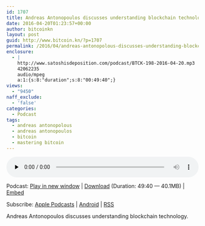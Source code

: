 ```yaml
---
id: 1707
title: Andreas Antonopoulos discusses understanding blockchain technology
date: 2016-04-20T01:23:57+00:00
author: bitcoinkn
layout: post
guid: http://www.bitcoin.kn/?p=1707
permalink: /2016/04/andreas-antonopolous-discusses-understanding-blockchain-technology/
enclosure:
  - |
    http://www.satoshisdeposition.com/podcast/BTCK-198-2016-04-20.mp3
    42062235
    audio/mpeg
    a:1:{s:8:"duration";s:8:"00:49:40";}
views:
  - "9450"
naff_exclude:
  - 'false'
categories:
  - Podcast
tags:
  - andreas antonopolous
  - andreas antonopoulos
  - bitcoin
  - mastering bitcoin
---
```

<!--powerpress_player-->

<div class="powerpress_player" id="powerpress_player_5790">
  <audio class="wp-audio-shortcode" id="audio-1707-201" preload="none" style="width: 100%;" controls="controls"><source type="audio/mpeg" src="http://media.blubrry.com/bitcoinruntogold/p/www.satoshisdeposition.com/podcast/BTCK-198-2016-04-20.mp3?_=201" /><a href="http://media.blubrry.com/bitcoinruntogold/p/www.satoshisdeposition.com/podcast/BTCK-198-2016-04-20.mp3">http://media.blubrry.com/bitcoinruntogold/p/www.satoshisdeposition.com/podcast/BTCK-198-2016-04-20.mp3</a></audio>
</div>

<p class="powerpress_links powerpress_links_mp3">
  Podcast: <a href="http://media.blubrry.com/bitcoinruntogold/p/www.satoshisdeposition.com/podcast/BTCK-198-2016-04-20.mp3" class="powerpress_link_pinw" target="_blank" title="Play in new window" onclick="return powerpress_pinw('https://www.bitcoin.kn/?powerpress_pinw=1707-podcast');" rel="nofollow">Play in new window</a> | <a href="http://media.blubrry.com/bitcoinruntogold/s/www.satoshisdeposition.com/podcast/BTCK-198-2016-04-20.mp3" class="powerpress_link_d" title="Download" rel="nofollow" download="BTCK-198-2016-04-20.mp3">Download</a> (Duration: 49:40 &#8212; 40.1MB) | <a href="#" class="powerpress_link_e" title="Embed" onclick="return powerpress_show_embed('1707-podcast');" rel="nofollow">Embed</a>
</p>

<p class="powerpress_embed_box" id="powerpress_embed_1707-podcast" style="display: none;">
  <input id="powerpress_embed_1707-podcast_t" type="text" value="<iframe width=&quot;320&quot; height=&quot;30&quot; src=&quot;https://www.bitcoin.kn/?powerpress_embed=1707-podcast&amp;powerpress_player=mediaelement-audio&quot; frameborder=&quot;0&quot; scrolling=&quot;no&quot;></iframe>" onclick="javascript: this.select();" onfocus="javascript: this.select();" style="width: 70%;" readOnly />
</p>

<p class="powerpress_links powerpress_subscribe_links">
  Subscribe: <a href="https://itunes.apple.com/WebObjects/MZStore.woa/wa/viewPodcast?id=301670981&mt=2&ls=1#episodeGuid=http%3A%2F%2Fwww.bitcoin.kn%2F%3Fp%3D1707" class="powerpress_link_subscribe powerpress_link_subscribe_itunes" title="Subscribe on Apple Podcasts" rel="nofollow">Apple Podcasts</a> | <a href="https://subscribeonandroid.com/www.bitcoin.kn/feed/podcast/" class="powerpress_link_subscribe powerpress_link_subscribe_android" title="Subscribe on Android" rel="nofollow">Android</a> | <a href="https://www.bitcoin.kn/feed/podcast/" class="powerpress_link_subscribe powerpress_link_subscribe_rss" title="Subscribe via RSS" rel="nofollow">RSS</a>
</p>

Andreas Antonopoulos discusses understanding blockchain technology.